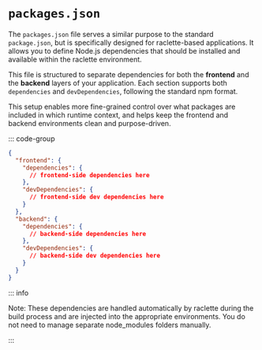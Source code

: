 # `packages.json`

The `packages.json` file serves a similar purpose to the standard `package.json`, but is specifically designed for raclette-based applications. It allows you to define Node.js dependencies that should be installed and available within the raclette environment.

This file is structured to separate dependencies for both the **frontend** and the **backend** layers of your application. Each section supports both `dependencies` and `devDependencies`, following the standard npm format.

This setup enables more fine-grained control over what packages are included in which runtime context, and helps keep the frontend and backend environments clean and purpose-driven.

::: code-group

```json [packages.json]
{
  "frontend": {
    "dependencies": {
      // frontend-side dependencies here
    },
    "devDependencies": {
      // frontend-side dev dependencies here
    }
  },
  "backend": {
    "dependencies": {
      // backend-side dependencies here
    },
    "devDependencies": {
      // backend-side dev dependencies here
    }
  }
}
```

::: info

Note: These dependencies are handled automatically by raclette during the build process and are injected into the appropriate environments. You do not need to manage separate node_modules folders manually.

:::
